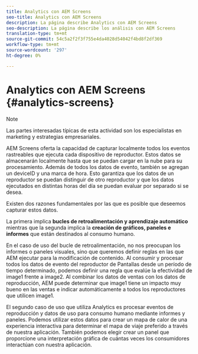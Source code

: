```yaml
---
title: Analytics con AEM Screens
seo-title: Analytics con AEM Screens
description: La página describe Analytics con AEM Screens
seo-description: La página describe los análisis con AEM Screens
translation-type: tm+mt
source-git-commit: 54c5a2f2f3f755e4da4028d54042f4bd8f2df369
workflow-type: tm+mt
source-wordcount: '297'
ht-degree: 0%

---
```



# Analytics con AEM Screens {#analytics-screens}

>[!NOTE]
>
>Las partes interesadas típicas de esta actividad son los especialistas en marketing y estrategias empresariales.

AEM Screens oferta la capacidad de capturar localmente todos los eventos rastreables que ejecuta cada dispositivo de reproductor. Estos datos se almacenarán localmente hasta que se puedan cargar en la nube para su procesamiento. Además de todos los datos de evento, también se agregan un deviceID y una marca de hora. Esto garantiza que los datos de un reproductor se puedan distinguir de otro reproductor y que los datos ejecutados en distintas horas del día se puedan evaluar por separado si se desea.

Existen dos razones fundamentales por las que es posible que deseemos capturar estos datos.

La primera implica **bucles de retroalimentación y aprendizaje automático** mientras que la segunda implica la **creación de gráficos, paneles e informes** que están destinados al consumo humano.

En el caso de uso del bucle de retroalimentación, no nos preocupan los informes o paneles visuales, sino que queremos definir reglas en las que AEM ejecutar para la modificación de contenido. Al consumir y procesar todos los datos de evento del reproductor de Pantallas desde un período de tiempo determinado, podemos definir una regla que evalúe la efectividad de image1 frente a image2. Al combinar los datos de ventas con los datos de reproducción, AEM puede determinar que image1 tiene un impacto muy bueno en las ventas e indicar automáticamente a todos los reproductores que utilicen image1.

El segundo caso de uso que utiliza Analytics es procesar eventos de reproducción y datos de uso para consumo humano mediante informes y paneles.
Podemos utilizar estos datos para crear un mapa de calor de una experiencia interactiva para determinar el mapa de viaje preferido a través de nuestra aplicación. También podemos elegir crear un panel que proporcione una interpretación gráfica de cuántas veces los consumidores interactúan con nuestra aplicación.

